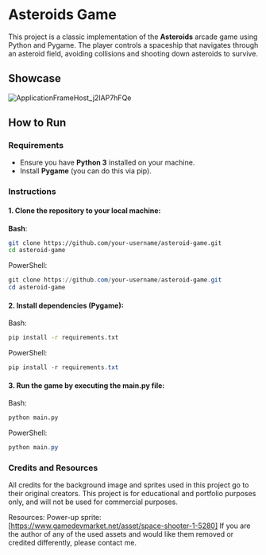 # Asteroids Game

This project is a classic implementation of the **Asteroids** arcade game using Python and Pygame. The player controls a spaceship that navigates through an asteroid field, avoiding collisions and shooting down asteroids to survive.
## Showcase
![ApplicationFrameHost_j2IAP7hFQe](https://github.com/user-attachments/assets/32231279-d9a8-4888-9b40-8e604a053e05)


## How to Run

### Requirements
- Ensure you have **Python 3** installed on your machine.
- Install **Pygame** (you can do this via pip).

### Instructions

#### 1. Clone the repository to your local machine:

**Bash**:

```bash
git clone https://github.com/your-username/asteroid-game.git
cd asteroid-game
```

PowerShell:
```powershell
git clone https://github.com/your-username/asteroid-game.git
cd asteroid-game
```

#### 2. Install dependencies (Pygame):

Bash:
```bash
pip install -r requirements.txt
```

PowerShell:
```powershell
pip install -r requirements.txt
```

#### 3. Run the game by executing the main.py file:

Bash:
```bash
python main.py
```

PowerShell:
```powershell
python main.py
```


### Credits and Resources
All credits for the background image and sprites used in this project go to their original creators. This project is for educational and portfolio purposes only, and will not be used for commercial purposes.

Resources:
Power-up sprite: [https://www.gamedevmarket.net/asset/space-shooter-1-5280]
If you are the author of any of the used assets and would like them removed or credited differently, please contact me.
